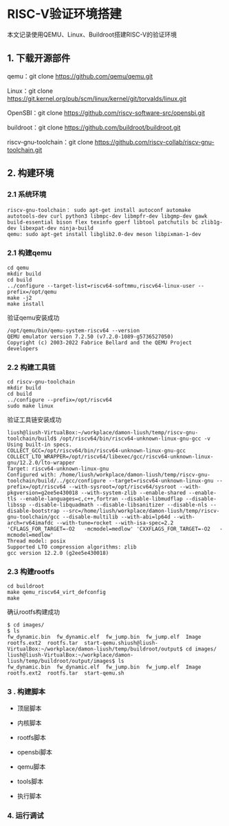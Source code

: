 # RISC-V验证环境搭建

本文记录使用QEMU、Linux、Buildroot搭建RISC-V的验证环境

## 1. 下载开源部件

qemu：git clone https://github.com/qemu/qemu.git

Linux：git clone https://git.kernel.org/pub/scm/linux/kernel/git/torvalds/linux.git

OpenSBI：git clone https://github.com/riscv-software-src/opensbi.git

buildroot：git clone  https://github.com/buildroot/buildroot.git

riscv-gnu-toolchain：git clone https://github.com/riscv-collab/riscv-gnu-toolchain.git

## 2. 构建环境

### 2.1 系统环境

```
riscv-gnu-toolchain： sudo apt-get install autoconf automake autotools-dev curl python3 libmpc-dev libmpfr-dev libgmp-dev gawk build-essential bison flex texinfo gperf libtool patchutils bc zlib1g-dev libexpat-dev ninja-build
qemu: sudo apt-get install libglib2.0-dev meson libpixman-1-dev
```

### 2.1 构建qemu

```
cd qemu
mkdir build
cd build
../configure --target-list=riscv64-softmmu,riscv64-linux-user --prefix=/opt/qemu
make -j2
make install

```

验证qemu安装成功

```
/opt/qemu/bin/qemu-system-riscv64 --version
QEMU emulator version 7.2.50 (v7.2.0-1089-g5736527050)
Copyright (c) 2003-2022 Fabrice Bellard and the QEMU Project developers
```

### 2.2 构建工具链

```
cd riscv-gnu-toolchain
mkdir build
cd build
../configure --prefix=/opt/riscv64
sudo make linux
```

验证工具链安装成功

```
liush@liush-VirtualBox:~/workplace/damon-liush/temp/riscv-gnu-toolchain/build$ /opt/riscv64/bin/riscv64-unknown-linux-gnu-gcc -v
Using built-in specs.
COLLECT_GCC=/opt/riscv64/bin/riscv64-unknown-linux-gnu-gcc
COLLECT_LTO_WRAPPER=/opt/riscv64/libexec/gcc/riscv64-unknown-linux-gnu/12.2.0/lto-wrapper
Target: riscv64-unknown-linux-gnu
Configured with: /home/liush/workplace/damon-liush/temp/riscv-gnu-toolchain/build/../gcc/configure --target=riscv64-unknown-linux-gnu --prefix=/opt/riscv64 --with-sysroot=/opt/riscv64/sysroot --with-pkgversion=g2ee5e430018 --with-system-zlib --enable-shared --enable-tls --enable-languages=c,c++,fortran --disable-libmudflap --disable-libssp --disable-libquadmath --disable-libsanitizer --disable-nls --disable-bootstrap --src=/home/liush/workplace/damon-liush/temp/riscv-gnu-toolchain/gcc --disable-multilib --with-abi=lp64d --with-arch=rv64imafdc --with-tune=rocket --with-isa-spec=2.2 'CFLAGS_FOR_TARGET=-O2   -mcmodel=medlow' 'CXXFLAGS_FOR_TARGET=-O2   -mcmodel=medlow'
Thread model: posix
Supported LTO compression algorithms: zlib
gcc version 12.2.0 (g2ee5e430018) 
```

### 2.3 构建rootfs

```
cd buildroot
make qemu_riscv64_virt_defconfig
make
```

确认rootfs构建成功

```
$ cd images/
$ ls
fw_dynamic.bin  fw_dynamic.elf  fw_jump.bin  fw_jump.elf  Image  rootfs.ext2  rootfs.tar  start-qemu.shiush@liush-VirtualBox:~/workplace/damon-liush/temp/buildroot/output$ cd images/
liush@liush-VirtualBox:~/workplace/damon-liush/temp/buildroot/output/images$ ls
fw_dynamic.bin  fw_dynamic.elf  fw_jump.bin  fw_jump.elf  Image  rootfs.ext2  rootfs.tar  start-qemu.sh
```

### 3 . 构建脚本

- 顶层脚本  

- 内核脚本

- rootfs脚本

- opensbi脚本

- qemu脚本

- tools脚本

- 执行脚本

### 4. 运行调试




